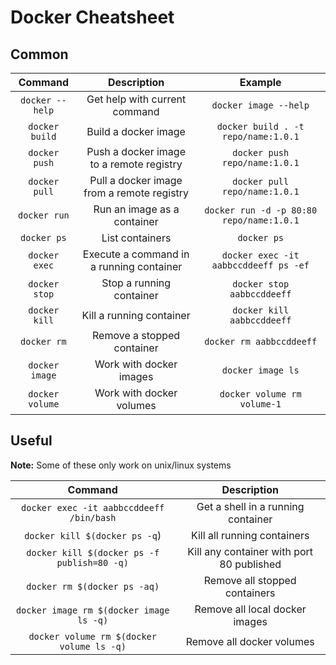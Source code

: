 # Docker Cheatsheet

## Common

| Command         | Description                                | Example                                  |
|:---------------:|:------------------------------------------:|:----------------------------------------:|
| `docker --help` | Get help with current command              | `docker image --help`                    |
| `docker build`  | Build a docker image                       | `docker build . -t repo/name:1.0.1`      |
| `docker push`   | Push a docker image to a remote registry   | `docker push repo/name:1.0.1`            |
| `docker pull`   | Pull a docker image from a remote registry | `docker pull repo/name:1.0.1`            |
| `docker run`    | Run an image as a container                | `docker run -d -p 80:80 repo/name:1.0.1` |
| `docker ps`     | List containers                            | `docker ps`                              |
| `docker exec`   | Execute a command in a running container   | `docker exec -it aabbccddeeff ps -ef`    |
| `docker stop`   | Stop a running container                   | `docker stop aabbccddeeff`               |
| `docker kill`   | Kill a running container                   | `docker kill aabbccddeeff`               |
| `docker rm`     | Remove a stopped container                 | `docker rm aabbccddeeff`                 |
| `docker image`  | Work with docker images                    | `docker image ls`                        |
| `docker volume` | Work with docker volumes                   | `docker volume rm volume-1`              |

## Useful

**Note:** Some of these only work on unix/linux systems

| Command                                     | Description                               |
|:-------------------------------------------:|:-----------------------------------------:|
| `docker exec -it aabbccddeeff /bin/bash`    | Get a shell in a running container        |
| `docker kill $(docker ps -q`)               | Kill all running containers               |
| `docker kill $(docker ps -f publish=80 -q)` | Kill any container with port 80 published |
| `docker rm $(docker ps -aq)`                | Remove all stopped containers             |
| `docker image rm $(docker image ls -q)`     | Remove all local docker images            |
| `docker volume rm $(docker volume ls -q)`   | Remove all docker volumes                 |
